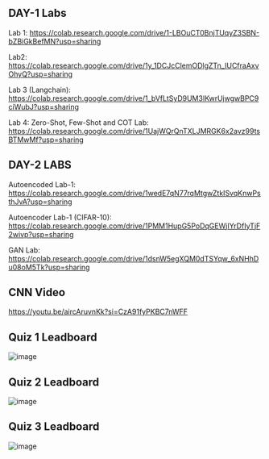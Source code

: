 ## DAY-1 Labs

Lab 1: https://colab.research.google.com/drive/1-LBOuCT0BnjTUqyZ3SBN-bZBiGkBefMN?usp=sharing

Lab2: https://colab.research.google.com/drive/1y_1DCJcClemODlgZTn_IUCfraAxvOhyQ?usp=sharing


Lab 3 (Langchain): https://colab.research.google.com/drive/1_bVfLtSyD9UM3IKwrUjwgwBPC9ciWubJ?usp=sharing

Lab 4: Zero-Shot, Few-Shot and COT Lab: https://colab.research.google.com/drive/1UajWQrQnTXLJMRGK6x2avz99tsBTMwMf?usp=sharing

## DAY-2 LABS

Autoencoded Lab-1: https://colab.research.google.com/drive/1wedE7qN77rqMtgwZtkISvqKnwPsthJvA?usp=sharing

Autoencoder Lab-1 (CIFAR-10): https://colab.research.google.com/drive/1PMM1HupG5PoDqGEWjIYrDfIyTjF2wivp?usp=sharing

GAN Lab: https://colab.research.google.com/drive/1dsnW5egXQM0dTSYqw_6xNHhDu08oM5Tk?usp=sharing



## CNN Video
https://youtu.be/aircAruvnKk?si=CzA91fyPKBC7nWFF



## Quiz 1 Leadboard

![image](https://github.com/user-attachments/assets/377f809d-246b-45c3-82e7-1f038d9ce2d6)

## Quiz 2 Leadboard

![image](https://github.com/user-attachments/assets/d61891c2-7e9c-47cb-860e-3fa40065be17)

## Quiz 3 Leadboard

![image](https://github.com/user-attachments/assets/5a0e0b45-daf2-4f29-ba02-9f0460e1a920)


